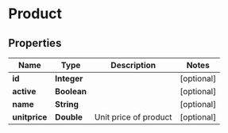 
# Product

## Properties
Name | Type | Description | Notes
------------ | ------------- | ------------- | -------------
**id** | **Integer** |  |  [optional]
**active** | **Boolean** |  |  [optional]
**name** | **String** |  |  [optional]
**unitprice** | **Double** | Unit price of product |  [optional]




